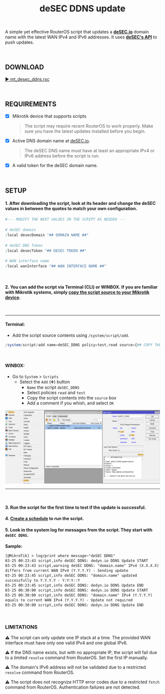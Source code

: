 <h1 align="center">deSEC DDNS update</h1>
<p align="center">
</p>

<BR>

A simple yet effective RouterOS script that updates a [**deSEC.io**](https://desec.io) domain name with the latest WAN IPv4 and IPv6 addresses. It uses [**deSEC's API**](https://desec.readthedocs.io/en/latest) to push updates.

<BR>

## DOWNLOAD

[▶️ mt_desec_ddns.rsc](./mt_desec_ddns.rsc)

<BR>

## REQUIREMENTS

- [X] Mikrotik device that supports scripts
  > The script may require recent RouterOS to work properly. Make sure you have the latest updates installed before you begin.
- [X] Active DNS domain name at [deSEC.io](https://desec.io).
  > The deSEC DNS name must have at least an appropriate IPv4 or IPv6 address before the script is run.
- [X] A valid token for the deSEC domain name.

<BR>

## SETUP

#### **1.** After downloading the script, look at its header and change the deSEC values in between the quotes to match your own configuration.

```php
#--- MODIFY THE NEXT VALUES IN THE SCRIPT AS NEEDED ---

# deSEC domain
:local desecDomain "## DOMAIN NAME ##"

# deSEC DNS Token
:local desecToken "## DESEC TOKEN ##"

# WAN interface name
:local wanInterface "## WAN INTERFACE NAME ##"
```

<BR>

#### **2.** You can add the script via Terminal (CLI) or WINBOX. If you are familiar with Mikrotik systems, simply [copy the script source to your Mikrotik device](https://help.mikrotik.com/docs/display/ROS/Scripting#Scripting-Scriptrepository).

<BR>

---

#### Terminal:

- Add the script source contents using `/system/script/add`.

```php
/system/script/add name=deSEC_DDNS policy=test,read source={## COPY THE CONTENTS INBETWEEN THESE BRACES ##}
```

<BR>

#### WINBOX:

- Go to `System` > `Scripts`
  - Select the `Add` (➕) button
    - `Name` the script `deSEC_DDNS`
	- Select policies `read` and `test`
	- Copy the script contents into the `source` box
	- Add a comment if you whish, and select `OK`

![Add deSEC DDNS Script](./image/desec_ddns_winbox_script.png)

---

<BR>

#### **3.** Run the script for the first time to test if the update is successful.

#### **4.** [Create a schedule](https://help.mikrotik.com/docs/display/ROS/Scheduler) to run the script.

#### **5.** Look in the system log for messages from the script. They start with `deSEC DDNS`.

**Sample:**
```
[@MikroTik] > log/print where message~"deSEC DDNS"
03-25 00:23:43 script,info deSEC DDNS: dedyn.io DDNS Update START
03-25 00:23:43 script,warning deSEC DDNS: "domain.name" IPv4 (X.X.X.X) differs from current WAN IPv4 (Y.Y.Y.Y) - Sending update
03-25 00:23:45 script,info deSEC DDNS: "domain.name" updated successfully to Y.Y.Y.Y - Y:Y:Y::Y
03-25 00:23:45 script,info deSEC DDNS: dedyn.io DDNS Update END
03-25 00:30:00 script,info deSEC DDNS: dedyn.io DDNS Update START
03-25 00:30:00 script,info deSEC DDNS: "domain.name" IPv4 (Y.Y.Y.Y) equals to current WAN IPv4 (Y.Y.Y.Y) - Update not required
03-25 00:30:00 script,info deSEC DDNS: dedyn.io DDNS Update END
```

<BR>


### LIMITATIONS

⚠ The script can only update one IP stack at a time. The provided WAN interface must have only one valid IPv4 and one global IPv6.

⚠️ If the DNS name exists, but with no appropriate IP, the script will fail due to a limited `resolve` command from RouterOS. Set the first IP manually.

⚠️ The domain's IPv6 address will not be validated due to a restricted `resolve` command from RouterOS.

⚠️ The script does not recognize HTTP error codes due to a restricted `fetch` command from RouterOS. Authentication failures are not detected.
